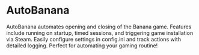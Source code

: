 # AutoBanana
AutoBanana automates opening and closing of the Banana game. Features include running on startup, timed sessions, and triggering game installation via Steam. Easily configure settings in config.ini and track actions with detailed logging. Perfect for automating your gaming routine!
